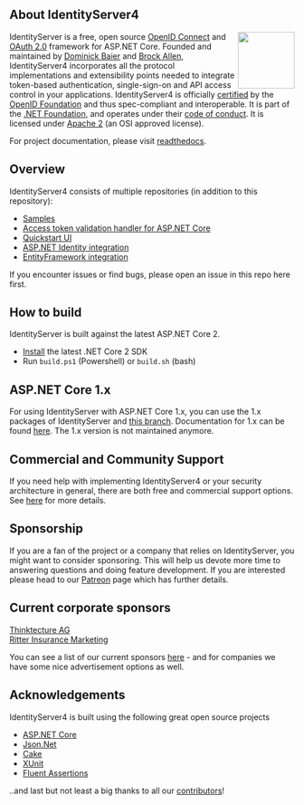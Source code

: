 ## About IdentityServer4
[<img align="right" width="100px" src="https://dotnetfoundation.org/images/logo_big.svg" />](https://dotnetfoundation.org/projects?q=identityserver&type=project)

IdentityServer is a free, open source [OpenID Connect](http://openid.net/connect/) and [OAuth 2.0](https://tools.ietf.org/html/rfc6749) framework for ASP.NET Core.
Founded and maintained by [Dominick Baier](https://twitter.com/leastprivilege) and [Brock Allen](https://twitter.com/brocklallen), IdentityServer4 incorporates all the protocol implementations and extensibility points needed to integrate token-based authentication, single-sign-on and API access control in your applications.
IdentityServer4 is officially [certified](https://openid.net/certification/) by the [OpenID Foundation](https://openid.net) and thus spec-compliant and interoperable.
It is part of the [.NET Foundation](https://www.dotnetfoundation.org/), and operates under their [code of conduct](https://www.dotnetfoundation.org/code-of-conduct). It is licensed under [Apache 2](https://opensource.org/licenses/Apache-2.0) (an OSI approved license).

For project documentation, please visit [readthedocs](https://identityserver4.readthedocs.io).

## Overview
IdentityServer4 consists of multiple repositories (in addition to this repository):

* [Samples](https://github.com/IdentityServer/IdentityServer4.Samples)
* [Access token validation handler for ASP.NET Core](https://github.com/IdentityServer/IdentityServer4.AccessTokenValidation)
* [Quickstart UI](https://github.com/IdentityServer/IdentityServer4.Quickstart.UI)
* [ASP.NET Identity integration](https://github.com/IdentityServer/IdentityServer4.AspNetIdentity)
* [EntityFramework integration](https://github.com/IdentityServer/IdentityServer4.EntityFramework)

If you encounter issues or find bugs, please open an issue in this repo here first.

## How to build
IdentityServer is built against the latest ASP.NET Core 2.

* [Install](https://www.microsoft.com/net/download/core#/current) the latest .NET Core 2 SDK
* Run `build.ps1` (Powershell) or `build.sh` (bash)

## ASP.NET Core 1.x
For using IdentityServer with ASP.NET Core 1.x, you can use the 1.x packages of IdentityServer and [this branch](https://github.com/IdentityServer/IdentityServer4/tree/aspnetcore1). Documentation for 1.x can be found [here](http://docs.identityserver.io/en/aspnetcore1/). The 1.x version is not maintained anymore.

## Commercial and Community Support
If you need help with implementing IdentityServer4 or your security architecture in general, there are both free and commercial support options.
See [here](https://identityserver4.readthedocs.io/en/release/intro/support.html) for more details.

## Sponsorship
If you are a fan of the project or a company that relies on IdentityServer, you might want to consider sponsoring.
This will help us devote more time to answering questions and doing feature development. If you are interested please head to our [Patreon](https://www.patreon.com/identityserver) page which has further details.

## Current corporate sponsors

[Thinktecture AG](https://www.thinktecture.com)  
[Ritter Insurance Marketing](https://www.ritterim.com)  

You can see a list of our current sponsors [here](https://github.com/IdentityServer/IdentityServer4/blob/release/SPONSORS.md) - and for companies we have some nice advertisement options as well.

## Acknowledgements
IdentityServer4 is built using the following great open source projects

* [ASP.NET Core](https://github.com/aspnet)
* [Json.Net](http://www.newtonsoft.com/json)
* [Cake](http://cakebuild.net/)
* [XUnit](https://xunit.github.io/)
* [Fluent Assertions](http://www.fluentassertions.com/)

..and last but not least a big thanks to all our [contributors](https://github.com/IdentityServer/IdentityServer4/graphs/contributors)!
